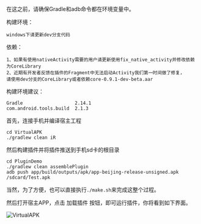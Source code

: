 在这之前，请确保Gradle和adb命令都在环境变量中。

构建环境：
```
windows下请更新dev分支代码
```

依赖：
```
1、如果有使用nativeActivity需要的用户请更新使用fix_native_activity并修改依赖为CoreLibrary
2、近期有开发者反馈在插件的Fragment中无法启动Activity我们第一时间做了修复，
请使用dev分支的CoreLibrary或者依赖core-0.9.1-dev-beta.aar
```

构建环境建议：
```
Gradle                   2.14.1
com.android.tools.build  2.1.3
```
首先，连接手机并编译宿主工程
```
cd VirtualAPK
./gradlew clean iR
```

然后构建插件并将插件推送到手机sd卡的根目录
```
cd PluginDemo
./gradlew clean assemblePlugin
adb push app/build/outputs/apk/app-beijing-release-unsigned.apk /sdcard/Test.apk
```
当然，为了方便，也可以直接执行```./make.sh```来完成这整个过程。

然后打开宿主APP，点击 加载插件 按钮，即可运行插件，你将看到如下界面。

![VirtualAPK](https://github.com/didi/VirtualAPK/raw/master/imgs/demo-2.png)